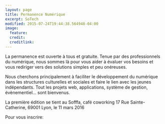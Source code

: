 ```yaml
---
layout: page
title: Permanence Numérique
excerpt: SoTech
modified: 2015-07-24T19:44:38.564948-04:00
image:
  feature:
  credit:
  creditlink:
---
```


La permanence est ouverte à tous et gratuite. Tenue par des professionnels du numérique, nous sommes là pour vous aider à évaluer vos besoins et vous rediriger vers des solutions simples et peu onéreuses. 

Nous cherchons principalement à faciliter le développement du numérique dans les structures culturelles et sociales et faire le lien avec les jeunes indépendants. Tout les projets web, applications, système de gestion, évènementiel... sont bienvenus.

La première édition se tient au Sofffa, café coworking 17 Rue Sainte-Catherine, 69001 Lyon, le 11 mars 2016

Pour vous inscrire: 

<div class="typeform-widget" data-url="https://xalava.typeform.com/to/hLeUZu" data-text="La permanence numérique" style="width:100%;height:600px;"></div>
<script>(function(){var qs,js,q,s,d=document,gi=d.getElementById,ce=d.createElement,gt=d.getElementsByTagName,id='typef_orm',b='https://s3-eu-west-1.amazonaws.com/share.typeform.com/';if(!gi.call(d,id)){js=ce.call(d,'script');js.id=id;js.src=b+'widget.js';q=gt.call(d,'script')[0];q.parentNode.insertBefore(js,q)}})()</script>